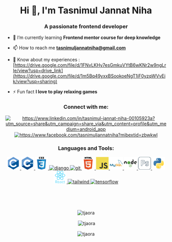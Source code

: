 <h1 align="center">Hi 👋, I'm Tasnimul Jannat Niha</h1>
<h3 align="center">A passionate frontend developer</h3>

- 🌱 I’m currently learning **Frontend mentor course for deep knowledge**

- 📫 How to reach me **tasnimuljannatniha@gmail.com**

- 📄 Know about my experiences : [https://drive.google.com/file/d/1FNvLKHy7esGmkuVYtB6wKNr2w9ngLrIe/view?usp=drive_link](https://drive.google.com/file/d/1m5Bq49yxxBSookoeNgT1iF0yzqWVvEik/view?usp=sharing)

- ⚡ Fun fact **I love to play relaxing games**

<h3 align="center">Connect with me:</h3>
<p align="center">
<a href="https://www.linkedin.com/in/tasnimul-jannat-niha-00105923a?lipi=urn%3Ali%3Apage%3Ad_flagship3_profile_view_base_contact_details%3BUINSAQ%2F2S06gBsky%2BLIhqQ%3D%3D" target="blank"><img align="center" src="https://raw.githubusercontent.com/rahuldkjain/github-profile-readme-generator/master/src/images/icons/Social/linked-in-alt.svg" alt="https://www.linkedin.com/in/tasnimul-jannat-niha-00105923a?utm_source=share&utm_campaign=share_via&utm_content=profile&utm_medium=android_app" height="30" width="40" /></a>
<a href="https://www.facebook.com/tasnimuljannatniha/" target="blank"><img align="center" src="https://raw.githubusercontent.com/rahuldkjain/github-profile-readme-generator/master/src/images/icons/Social/facebook.svg" alt="https://www.facebook.com/tasnimuljannatniha?mibextid=zbwkwl" height="30" width="40" /></a>
</p>

<h3 align="center">Languages and Tools:</h3>
<p align="center"><a href="https://www.cprogramming.com/" target="_blank" rel="noreferrer"> <img src="https://raw.githubusercontent.com/devicons/devicon/master/icons/c/c-original.svg" alt="c" width="40" height="40"/> </a> <a href="https://www.w3schools.com/cpp/" target="_blank" rel="noreferrer"> <img src="https://raw.githubusercontent.com/devicons/devicon/master/icons/cplusplus/cplusplus-original.svg" alt="cplusplus" width="40" height="40"/> </a> <a href="https://www.w3schools.com/css/" target="_blank" rel="noreferrer"> <img src="https://raw.githubusercontent.com/devicons/devicon/master/icons/css3/css3-original-wordmark.svg" alt="css3" width="40" height="40"/> </a> <a href="https://www.djangoproject.com/" target="_blank" rel="noreferrer"> <img src="https://cdn.worldvectorlogo.com/logos/django.svg" alt="django" width="40" height="40"/> </a> <a href="https://git-scm.com/" target="_blank" rel="noreferrer"> <img src="https://www.vectorlogo.zone/logos/git-scm/git-scm-icon.svg" alt="git" width="40" height="40"/> </a> <a href="https://www.w3.org/html/" target="_blank" rel="noreferrer"> <img src="https://raw.githubusercontent.com/devicons/devicon/master/icons/html5/html5-original-wordmark.svg" alt="html5" width="40" height="40"/> </a> <a href="https://developer.mozilla.org/en-US/docs/Web/JavaScript" target="_blank" rel="noreferrer"> <img src="https://raw.githubusercontent.com/devicons/devicon/master/icons/javascript/javascript-original.svg" alt="javascript" width="40" height="40"/> </a> <a href="https://www.mysql.com/" target="_blank" rel="noreferrer"> <img src="https://raw.githubusercontent.com/devicons/devicon/master/icons/mysql/mysql-original-wordmark.svg" alt="mysql" width="40" height="40"/> </a> <a href="https://nodejs.org" target="_blank" rel="noreferrer"> <img src="https://raw.githubusercontent.com/devicons/devicon/master/icons/nodejs/nodejs-original-wordmark.svg" alt="nodejs" width="40" height="40"/> </a> <a href="https://www.photoshop.com/en" target="_blank" rel="noreferrer"> <img src="https://raw.githubusercontent.com/devicons/devicon/master/icons/photoshop/photoshop-line.svg" alt="photoshop" width="40" height="40"/> </a> <a href="https://www.python.org" target="_blank" rel="noreferrer"> <img src="https://raw.githubusercontent.com/devicons/devicon/master/icons/python/python-original.svg" alt="python" width="40" height="40"/> </a> <a href="https://reactjs.org/" target="_blank" rel="noreferrer"> <img src="https://raw.githubusercontent.com/devicons/devicon/master/icons/react/react-original-wordmark.svg" alt="react" width="40" height="40"/> </a> <a href="https://tailwindcss.com/" target="_blank" rel="noreferrer"> <img src="https://www.vectorlogo.zone/logos/tailwindcss/tailwindcss-icon.svg" alt="tailwind" width="40" height="40"/> </a> <a href="https://www.tensorflow.org" target="_blank" rel="noreferrer"> <img src="https://www.vectorlogo.zone/logos/tensorflow/tensorflow-icon.svg" alt="tensorflow" width="40" height="40"/> </a> </p><br><br><br>

<p align="center"><img align="center" src="https://github-readme-stats.vercel.app/api/top-langs?username=tjaora&show_icons=true&locale=en&layout=compact" alt="tjaora" /></p>

<p align="center">&nbsp;<img align="center" src="https://github-readme-stats.vercel.app/api?username=tjaora&show_icons=true&locale=en" alt="tjaora" /></p>

<p align="center"><img align="center" src="https://github-readme-streak-stats.herokuapp.com/?user=tjaora&" alt="tjaora" /></p>
